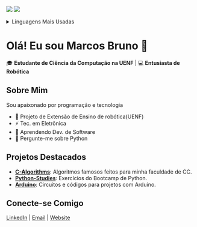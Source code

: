 
![](https://komarev.com/ghpvc/?username=MarcosBrun0&label=Profile%20Visits&color=blue&style=for-the-badge)
![](https://visitor-badge.glitch.me/badge?page_id=MarcosBrun0.MarcosBrun0)




<details>
  <summary> Linguagens Mais Usadas </summary>
 <img src ="https://github-readme-stats.vercel.app/api/top-langs/?username=marcosbrun0&layout=compact&theme=dark">

</details>


# Olá! Eu sou Marcos Bruno 👋

🎓 **Estudante de Ciência da Computação na UENF** | 💻 **Entusiasta de Robótica**

## Sobre Mim
Sou apaixonado por programação e tecnologia

- 🦾 Projeto de Extensão de Ensino de robótica(UENF)
- ⚡ Tec. em Eletrônica
- 🧠 Aprendendo Dev. de Software 
- 💬 Pergunte-me sobre Python


<!--
## Tecnologias e Ferramentas

![Python](https://img.shields.io/badge/-Python-3776AB?style=flat&logo=python&logoColor=white)
![C](https://img.shields.io/badge/-C-A8B9CC?style=flat&logo=c&logoColor=white)
![Linux](https://img.shields.io/badge/-Linux-FCC624?style=flat&logo=linux&logoColor=black)
![SQL](https://img.shields.io/badge/-SQL-4479A1?style=flat&logo=postgresql&logoColor=white)
![Arduino](https://img.shields.io/badge/-Arduino-00979D?style=flat&logo=arduino&logoColor=white)

-->
## Projetos Destacados
- [**C-Algorithms**](https://github.com/MarcosBrun0/C-Algorithms): Algoritmos famosos feitos para minha faculdade de CC.
- [**Python-Studies**](https://github.com/MarcosBrun0/Python-Studies): Exercícios do Bootcamp de Python.
- [**Arduino**](https://github.com/MarcosBrun0/Arduino): Circuitos e códigos para projetos com Arduino.

## Conecte-se Comigo
[LinkedIn](https://www.linkedin.com/in/MarcosBrun03) | [Email](mailto:mbrunocampos20@gmail.com) | <a href="https://marcosbrun0.github.io/">Website</a>


<!--
**MarcosBrun0/MarcosBrun0** is a ✨ _special_ ✨ repository because its `README.md` (this file) appears on your GitHub profile.

Here are some ideas to get you started:

- 🔭 I’m currently working on ...
- 🌱 I’m currently learning Python
- 👯 I’m looking to collaborate on ...
- 🤔 I’m looking for help with ...
- 💬 Ask me about ...
- 📫 How to reach me: ...
- 😄 Pronouns: ...
- ⚡ Fun fact: ...
-->
